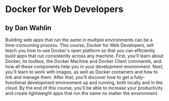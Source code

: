 # Docker for Web Developers
## by Dan Wahlin

Building web apps that run the same in multiple environments can be a time-consuming process. This course, Docker for Web Developers, will teach you how to use Docker's open platform so that you can efficiently build apps that run consistently across any machine. First, you'll learn about Docker, its toolbox, the Docker Machine and Docker Client commands, and how all these components help you in your development environment. Next, you'll learn to work with images, as well as Docker containers and how to link and manage them. After that, you'll discover how to get a fully-functional development environment up and running, both locally and in the cloud. By the end of this course, you'll be able to increase your productivity and create lightweight apps that run the same no matter the environment.
